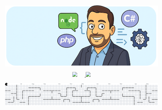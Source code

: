 ![Screenshot](.github/screenshots/img.png)
<div align="center">
  <a href="https://github.com/eduardofiorini">
  <img height="210em" src="https://github-readme-stats.vercel.app/api?username=eduardofiorini&show_icons=true&theme=dracula&include_all_commits=true&count_private=true" style="margin-right: 25px;"/>
  <img height="210em" src="https://github-readme-stats.vercel.app/api/top-langs/?username=eduardofiorini&layout=compact&langs_count=7&theme=dracula"/><br><br>
</div>

<picture>
  <source media="(prefers-color-scheme: dark)" srcset="https://raw.githubusercontent.com/eduardofiorini/eduardofiorini/output/pacman-contribution-graph-dark.svg">
  <source media="(prefers-color-scheme: light)" srcset="https://raw.githubusercontent.com/eduardofiorini/eduardofiorini/output/pacman-contribution-graph.svg">
  <img alt="pacman contribution graph" src="https://raw.githubusercontent.com/eduardofiorini/eduardofiorini/output/pacman-contribution-graph.svg">
</picture>